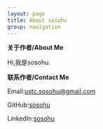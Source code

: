```yaml
---
layout: page
title: About sosohu
group: navigation
---
```


**关于作者/About Me**

Hi,我是sosohu.

**联系作者/Contact Me**

Email:<ustc.sosohu@gmail.com>

GitHub:[sosohu](https://github.com/sosohu)

LinkedIn:[sosohu](https://cn.linkedin.com/in/sosohu)

